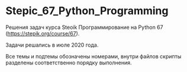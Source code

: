 # Stepic_67_Python_Programming
Решения задач курса Steoik Программирование на Python 67 (https://stepik.org/course/67).

Задачи решались в июле 2020 года.

Все темы и подтемы обозначены номерами, внутри файлов скрипты разделены соответственно порядку выполнения.
